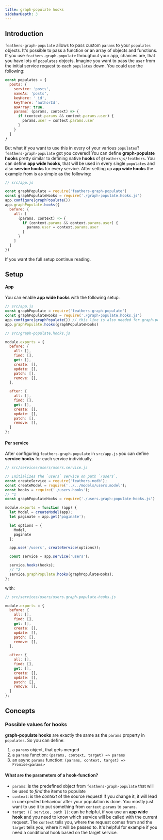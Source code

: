```yaml
---
title: graph-populate hooks
sidebarDepth: 3
---
```


## Introduction

`feathers-graph-populate` allows to pass custom `params` to your `populates` objects. It's possible to pass a function or an array of objects and functions. If you use `feathers-graph-populate` throughout your app, chances are, that you have lots of `populates` objects. Imagine you want to pass the `user` from the initial service request to each `populates` down. You could use the following:

```js
const populates = {
  posts: {
    service: 'posts',
    nameAs: 'posts',
    keyHere: '_id',
    keyThere: 'authorId',
    asArray: true,
    params: (params, context) => {
      if (context.params && context.params.user) {
        params.user = context.params.user
      }
    }
  }
}
```

But what if you want to use this in every of your various `populates`? `feathers-graph-populate` got you covered! You can define **graph-populate hooks** pretty similar to defining native **hooks** of `@feathersjs/feathers`. You can define **app wide hooks**, that will be used in every single `populates` and also **service hooks** for every service. After setting up **app wide hooks** the example from is as simple as the following:

```js
// src/app.js

const graphPopulate = require('feathers-graph-populate')
const graphPopulateHooks = require('./graph-populate.hooks.js')
app.configure(graphPopulate())
app.graphPopulate.hooks({
  before: {
    all: [
      (params, context) => {
        if (context.params && context.params.user) {
          params.user = context.params.user
        }
      }
    ]
  }
})
```

If you want the full setup continue reading.

## Setup

#### App

You can enable **app wide hooks** with the following setup:

```js
// src/app.js
const graphPopulate = require('feathers-graph-populate')
const graphPopulateHooks = require('./graph-populate.hooks.js')
app.configure(graphPopulate()) // this line is also needed for graph-populate servide hooks
app.graphPopulate.hooks(graphPopulateHooks)
```

```js
// src/graph-populate.hooks.js

module.exports = {
  before: {
    all: [],
    find: [],
    get: [],
    create: [],
    update: [],
    patch: [],
    remove: [],
  },

  after: {
    all: [],
    find: [],
    get: [],
    create: [],
    update: [],
    patch: [],
    remove: [],
  }
};

```

#### Per service

After configuring `feathers-graph-populate` in `src/app.js` you can define **service hooks** for each service individually.

```js
// src/services/users/users.service.js

// Initializes the `users` service on path `/users`.
const createService = require('feathers-nedb');
const createModel = require('../../models/users.model');
const hooks = require('./users.hooks');
// ^1
const graphPopulateHooks = require('./users.graph-populate-hooks.js')

module.exports = function (app) {
  let Model = createModel(app);
  let paginate = app.get('paginate');

  let options = {
    Model,
    paginate
  };

  app.use('/users', createService(options));

  const service = app.service('users');

  service.hooks(hooks);
  // ^2
  service.graphPopulate.hooks(graphPopulateHooks);
};
```
with:
```js
// src/services/users/users.graph-populate-hooks.js

module.exports = {
  before: {
    all: [],
    find: [],
    get: [],
    create: [],
    update: [],
    patch: [],
    remove: [],
  },

  after: {
    all: [],
    find: [],
    get: [],
    create: [],
    update: [],
    patch: [],
    remove: [],
  }
};

```

## Concepts

### Possible values for hooks

**graph-populate hooks** are exactly the same as the `params` property in `populates`. So you can define:
1. a `params` object, that gets merged
2. a `params` function: `(params, context, target) => params`
3. an async `params` function: `(params, context, target) => Promise<params>`

#### What are the parameters of a hook-function?

- `params`: is the predefined object from `feathers-graph-populate` that will be used to *find* the items to populate
- `context`: is the *context* of the source request! If you change it, it will lead in unexpected behaviour after your population is done. You mostly just want to use it to put something from `context.params` to `params`.
- `target ({ service, path })`: can be helpful, if you use an **app wide hook** and you need to know which service will be called with the current request. The `context` tells you, where the request comes from and the `target` tells you, where it will be passed to. It's helpful for example if you need a conditional hook based on the target service.
